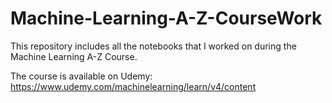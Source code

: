 # Machine-Learning-A-Z-CourseWork
This repository includes all the notebooks that I worked on during the Machine Learning A-Z Course.

The course is available on Udemy: https://www.udemy.com/machinelearning/learn/v4/content
